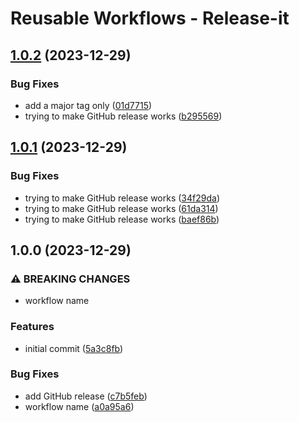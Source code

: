 # Reusable Workflows - Release-it

## [1.0.2](https://github.com/Lupise/reusable-workflow--release-it/compare/v1.0.1...v1.0.2) (2023-12-29)


### Bug Fixes

* add a major tag only ([01d7715](https://github.com/Lupise/reusable-workflow--release-it/commit/01d771551cb81f61d2fa70b258ae59ac83757948))
* trying to make GitHub release works ([b295569](https://github.com/Lupise/reusable-workflow--release-it/commit/b2955693ac750b57aea2517c241ba4df24a4ab84))

## [1.0.1](https://github.com/Lupise/reusable-workflow--release-it/compare/v1.0.0...v1.0.1) (2023-12-29)


### Bug Fixes

* trying to make GitHub release works ([34f29da](https://github.com/Lupise/reusable-workflow--release-it/commit/34f29daadff4a5a7874e4f2f6d4b4bad648536ce))
* trying to make GitHub release works ([61da314](https://github.com/Lupise/reusable-workflow--release-it/commit/61da31412f3d24512fb9c3905b1c9cdf9c001186))
* trying to make GitHub release works ([baef86b](https://github.com/Lupise/reusable-workflow--release-it/commit/baef86bbb892064302b903ce37dd0fe9bacd4b65))

## 1.0.0 (2023-12-29)


### ⚠ BREAKING CHANGES

* workflow name

### Features

* initial commit ([5a3c8fb](https://github.com/Lupise/reusable-workflow--release-it/commit/5a3c8fb5527c72b41aed1db36219e0b00dbe6c6a))


### Bug Fixes

* add GitHub release ([c7b5feb](https://github.com/Lupise/reusable-workflow--release-it/commit/c7b5febafc8223487b2845cdbff0c386791458a5))
* workflow name ([a0a95a6](https://github.com/Lupise/reusable-workflow--release-it/commit/a0a95a6126b51d3fa0bf048af5df8beebb22c980))
